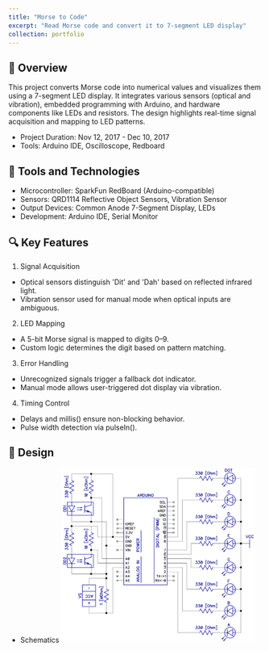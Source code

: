 ```yaml
---
title: "Morse to Code"
excerpt: "Read Morse code and convert it to 7-segment LED display"
collection: portfolio
---
```


📌 Overview
---
This project converts Morse code into numerical values and visualizes them using a 7-segment LED display. It integrates various sensors (optical and vibration), embedded programming with Arduino, and hardware components like LEDs and resistors. The design highlights real-time signal acquisition and mapping to LED patterns.
- Project Duration: Nov 12, 2017 - Dec 10, 2017
- Tools: Arduino IDE, Oscilloscope, Redboard

🧰 Tools and Technologies
---
- Microcontroller: SparkFun RedBoard (Arduino-compatible)
- Sensors: QRD1114 Reflective Object Sensors, Vibration Sensor
- Output Devices: Common Anode 7-Segment Display, LEDs
- Development: Arduino IDE, Serial Monitor

🔍 Key Features
---
1. Signal Acquisition
- Optical sensors distinguish 'Dit' and 'Dah' based on reflected infrared light.
- Vibration sensor used for manual mode when optical inputs are ambiguous.
2. LED Mapping
- A 5-bit Morse signal is mapped to digits 0–9.
- Custom logic determines the digit based on pattern matching.
3. Error Handling
- Unrecognized signals trigger a fallback dot indicator.
- Manual mode allows user-triggered dot display via vibration.
4. Timing Control
- Delays and millis() ensure non-blocking behavior.
- Pulse width detection via pulseIn().

🎨 Design
---
- Schematics
    <img src="./images/portfolio/portfolio-1-1.png" alt="Schematic" width="80%">
